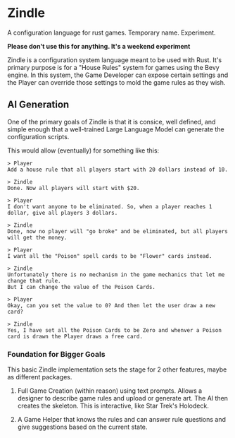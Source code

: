 # Zindle
A configuration language for rust games. Temporary name. Experiment.

**Please don't use this for anything. It's a weekend experiment**

Zindle is a configuration system language meant to be used with Rust.
It's primary purpose is for a "House Rules" system for games using the Bevy engine.
In this system, the Game Developer can expose certain settings
and the Player can override those settings to mold the game rules as they wish.

## AI Generation
One of the primary goals of Zindle is that it is consice, well defined, and simple enough
that a well-trained Large Language Model can generate the configuration scripts.

This would allow (eventually) for something like this:

```
> Player
Add a house rule that all players start with 20 dollars instead of 10.

> Zindle
Done. Now all players will start with $20.

> Player
I don't want anyone to be eliminated. So, when a player reaches 1 dollar, give all players 3 dollars.

> Zindle
Done, now no player will "go broke" and be eliminated, but all players will get the money.

> Player
I want all the "Poison" spell cards to be "Flower" cards instead.

> Zindle
Unfortunately there is no mechanism in the game mechanics that let me change that rule.
But I can change the value of the Poison Cards.

> Player
Okay, can you set the value to 0? And then let the user draw a new card?

> Zindle
Yes, I have set all the Poison Cards to be Zero and whenver a Poison card is drawn the Player draws a free card.
```

### Foundation for Bigger Goals
This basic Zindle implementation sets the stage for 2 other features, maybe as different packages.
1. Full Game Creation (within reason) using text prompts. 
Allows a designer to describe game rules and upload or generate art. The AI then creates the skeleton.
This is interactive, like Star Trek's Holodeck.

2. A Game Helper that knows the rules and can answer rule questions and give suggestions based on the current state.




